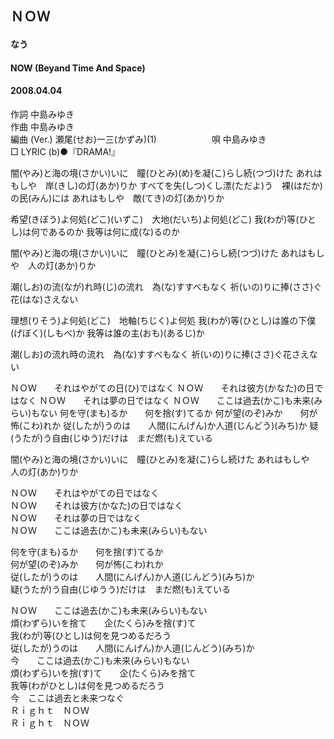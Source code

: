## ＮＯＷ
#### なう
#### NOW (Beyand Time And Space)
#### 2008.04.04


作詞     中島みゆき　　　　　   
作曲      中島みゆき  　　　   
編曲 (Ver.) 瀬尾(せお)一三(かずみ)(1)　　　　　　
唄     中島みゆき      
□ LYRIC (b)●『DRAMA!』

闇(やみ)と海の境(さかい)いに　瞳(ひとみ)(め)を凝(こ)らし続(つづ)けた
あれはもしや　岸(きし)の灯(あか)りか
すべてを失(しつ)くし漂(ただよ)う　裸(はだか)の民(みん)には
あれはもしや　敵(てき)の灯(あか)りか

希望(きぼう)よ何処(どこ)(いずこ)　大地(だいち)よ何処(どこ)
我(わが)等(ひとし)は何であるのか
我等は何に成(な)るのか

闇(やみ)と海の境(さかい)いに　瞳(ひとみ)を凝(こ)らし続(つづ)けた
あれはもしや　人の灯(あか)りか

潮(しお)の流(なが)れ時(じ)の流れ　為(な)すすべもなく
祈(いの)りに捧(ささ)ぐ花(はな)さえない

理想(りそう)よ何処(どこ)　地軸(ちじく)よ何処
我(わが)等(ひとし)は誰の下僕(げぼく)(しもべ)か
我等は誰の主(おも)(あるじ)か

潮(しお)の流れ時の流れ　為(な)すすべもなく
祈(いの)りに捧(ささ)ぐ花さえない

ＮＯＷ　　それはやがての日(ひ)ではなく
ＮＯＷ　　それは彼方(かなた)の日ではなく
ＮＯＷ　　それは夢の日ではなく
ＮＯＷ　　ここは過去(かこ)も未来(みらい)もない
何を守(まも)るか　　何を捨(す)てるか
何が望(のぞ)みか　　何が怖(こわ)れか
従(したが)うのは　　人間(にんげん)か人道(じんどう)(みち)か
疑(うたが)う自由(じゆう)だけは　まだ燃(も)えている

闇(やみ)と海の境(さかい)いに　瞳(ひとみ)を凝(こ)らし続けた
あれはもしや　人の灯(あか)りか   
   
ＮＯＷ　　それはやがての日ではなく   
ＮＯＷ　　それは彼方(かなた)の日ではなく   
ＮＯＷ　　それは夢の日ではなく   
ＮＯＷ　　ここは過去(かこ)も未来(みらい)もない   
   
何を守(まも)るか　　何を捨(す)てるか   
何が望(のぞ)みか　　何が怖(こわ)れか   
従(したが)うのは　　人間(にんげん)か人道(じんどう)(みち)か   
疑(うたが)う自由(じゆうう)だけは　まだ燃(も)えている   
   
ＮＯＷ　　ここは過去(かこ)も未来(みらい)もない   
煩(わずら)いを捨て　　企(たくら)みを捨(す)て   
我(わが)等(ひとし)は何を見つめるだろう   
従(したが)うのは　　人間(にんげん)か人道(じんどう)(みち)か   
今　　ここは過去(かこ)も未来(みらい)もない   
煩(わずら)いを捨(す)て　　企(たくら)みを捨て   
我等(わがひとし)は何を見つめるだろう   
今　ここは過去と未来つなぐ   
Ｒｉｇｈｔ　ＮＯＷ   
Ｒｉｇｈｔ　ＮＯＷ   